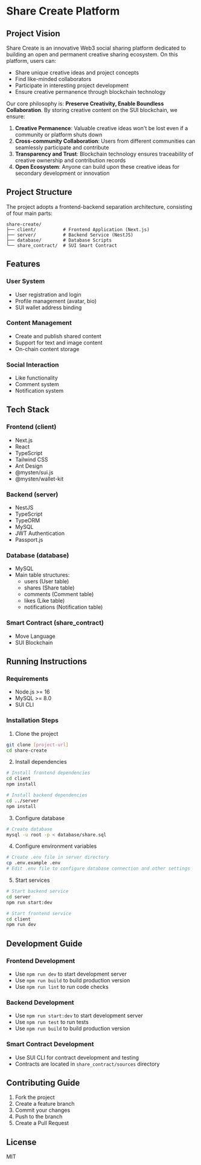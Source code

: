 # Share Create Platform

## Project Vision

Share Create is an innovative Web3 social sharing platform dedicated to building an open and permanent creative sharing ecosystem. On this platform, users can:

- Share unique creative ideas and project concepts
- Find like-minded collaborators
- Participate in interesting project development
- Ensure creative permanence through blockchain technology

Our core philosophy is: **Preserve Creativity, Enable Boundless Collaboration**. By storing creative content on the SUI blockchain, we ensure:

1. **Creative Permanence**: Valuable creative ideas won't be lost even if a community or platform shuts down
2. **Cross-community Collaboration**: Users from different communities can seamlessly participate and contribute
3. **Transparency and Trust**: Blockchain technology ensures traceability of creative ownership and contribution records
4. **Open Ecosystem**: Anyone can build upon these creative ideas for secondary development or innovation

## Project Structure

The project adopts a frontend-backend separation architecture, consisting of four main parts:

```
share-create/
├── client/          # Frontend Application (Next.js)
├── server/          # Backend Service (NestJS)
├── database/        # Database Scripts
└── share_contract/  # SUI Smart Contract
```

## Features

### User System
- User registration and login
- Profile management (avatar, bio)
- SUI wallet address binding

### Content Management
- Create and publish shared content
- Support for text and image content
- On-chain content storage

### Social Interaction
- Like functionality
- Comment system
- Notification system

## Tech Stack

### Frontend (client)
- Next.js
- React
- TypeScript
- Tailwind CSS
- Ant Design
- @mysten/sui.js
- @mysten/wallet-kit

### Backend (server)
- NestJS
- TypeScript
- TypeORM
- MySQL
- JWT Authentication
- Passport.js

### Database (database)
- MySQL
- Main table structures:
  - users (User table)
  - shares (Share table)
  - comments (Comment table)
  - likes (Like table)
  - notifications (Notification table)

### Smart Contract (share_contract)
- Move Language
- SUI Blockchain

## Running Instructions

### Requirements
- Node.js >= 16
- MySQL >= 8.0
- SUI CLI

### Installation Steps

1. Clone the project
```bash
git clone [project-url]
cd share-create
```

2. Install dependencies
```bash
# Install frontend dependencies
cd client
npm install

# Install backend dependencies
cd ../server
npm install
```

3. Configure database
```bash
# Create database
mysql -u root -p < database/share.sql
```

4. Configure environment variables
```bash
# Create .env file in server directory
cp .env.example .env
# Edit .env file to configure database connection and other settings
```

5. Start services
```bash
# Start backend service
cd server
npm run start:dev

# Start frontend service
cd client
npm run dev
```

## Development Guide

### Frontend Development
- Use `npm run dev` to start development server
- Use `npm run build` to build production version
- Use `npm run lint` to run code checks

### Backend Development
- Use `npm run start:dev` to start development server
- Use `npm run test` to run tests
- Use `npm run build` to build production version

### Smart Contract Development
- Use SUI CLI for contract development and testing
- Contracts are located in `share_contract/sources` directory

## Contributing Guide

1. Fork the project
2. Create a feature branch
3. Commit your changes
4. Push to the branch
5. Create a Pull Request

## License
MIT